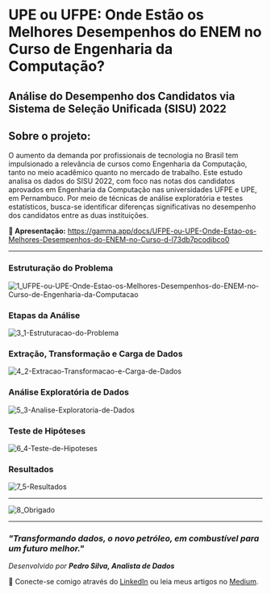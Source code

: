 # UPE ou UFPE: Onde Estão os Melhores Desempenhos do ENEM no Curso de Engenharia da Computação?
## Análise do Desempenho dos Candidatos via Sistema de Seleção Unificada (SISU) 2022

## Sobre o projeto:
O aumento da demanda por profissionais de tecnologia no Brasil tem impulsionado a relevância de cursos como Engenharia da Computação, tanto no meio acadêmico quanto no mercado de trabalho. Este estudo analisa os dados do SISU 2022, com foco nas notas dos candidatos aprovados em Engenharia da Computação nas universidades UFPE e UPE, em Pernambuco. Por meio de técnicas de análise exploratória e testes estatísticos, busca-se identificar diferenças significativas no desempenho dos candidatos entre as duas instituições.

**🔗 Apresentação:** https://gamma.app/docs/UFPE-ou-UPE-Onde-Estao-os-Melhores-Desempenhos-do-ENEM-no-Curso-d-l73db7pcodibco0

---

### Estruturação do Problema
![1_UFPE-ou-UPE-Onde-Estao-os-Melhores-Desempenhos-do-ENEM-no-Curso-de-Engenharia-da-Computacao](https://github.com/user-attachments/assets/8f821e70-342a-41ef-a5f4-58e42f31c55d)

### Etapas da Análise
![3_1-Estruturacao-do-Problema](https://github.com/user-attachments/assets/18dd1818-9783-4add-8019-0a2770dddbf8)

### Extração, Transformação e Carga de Dados
![4_2-Extracao-Transformacao-e-Carga-de-Dados](https://github.com/user-attachments/assets/8d078c32-93a9-4545-8c76-3ec2e8f101dd)

### Análise Exploratória de Dados
![5_3-Analise-Exploratoria-de-Dados](https://github.com/user-attachments/assets/a8292fb3-66ee-481b-b119-c4f51b365f39)

### Teste de Hipóteses
![6_4-Teste-de-Hipoteses](https://github.com/user-attachments/assets/73c59071-93e8-42c3-a730-17dde6d42553)

### Resultados
![7_5-Resultados](https://github.com/user-attachments/assets/8a7a9662-caba-42bc-82b5-a9b22d7f3bf8)

---

![8_Obrigado](https://github.com/user-attachments/assets/765b1347-2fb0-4152-b537-3bdf0767acdd)

---


### _"Transformando dados, o novo petróleo, em combustível para um futuro melhor."_

_Desenvolvido por **Pedro Silva, Analista de Dados**_

📌 Conecte-se comigo através do [LinkedIn](inkedin.com/in/pedro-silva-1032a7243/) ou leia meus artigos no [Medium](https://medium.com/@pedroalves112020).
